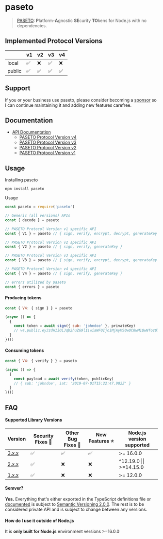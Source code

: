 # paseto

> [PASETO](https://paseto.io): <strong>P</strong>latform-<strong>A</strong>gnostic <strong>SE</strong>curity <strong>TO</strong>kens for Node.js with no dependencies.

## Implemented Protocol Versions

|  | v1 | v2 | v3 | v4 | 
| -- | -- | -- | -- | -- |
| local | ✅ | ❌ | ✅ | ❌ |
| public | ✅ | ✅ | ✅ | ✅ |

## Support

If you or your business use paseto, please consider becoming a [sponsor][support-sponsor] so I can continue maintaining it and adding new features carefree.

## Documentation

- [API Documentation][documentation]
  - [PASETO Protocol Version v4][documentation-v4]
  - [PASETO Protocol Version v3][documentation-v3]
  - [PASETO Protocol Version v2][documentation-v2]
  - [PASETO Protocol Version v1][documentation-v1]

## Usage

Installing paseto

```console
npm install paseto
```

Usage
```js
const paseto = require('paseto')

// Generic (all versions) APIs
const { decode } = paseto

// PASETO Protocol Version v1 specific API
const { V1 } = paseto // { sign, verify, encrypt, decrypt, generateKey }

// PASETO Protocol Version v2 specific API
const { V2 } = paseto // { sign, verify, generateKey }

// PASETO Protocol Version v3 specific API
const { V3 } = paseto // { sign, verify, encrypt, decrypt, generateKey }

// PASETO Protocol Version v4 specific API
const { V4 } = paseto // { sign, verify, generateKey }

// errors utilized by paseto
const { errors } = paseto
```

#### Producing tokens

```js
const { V4: { sign } } = paseto

(async () => {
  {
    const token = await sign({ sub: 'johndoe' }, privateKey)
    // v4.public.eyJzdWIiOiJqb2huZG9lIiwiaWF0IjoiMjAyMS0wOC0wM1QwNTozOTozNy42NzNaIn3AW3ri7P5HpdakJmZvhqssz7Wtzi2Rb3JafwKplLoCWuMkITYOo5KNNR5NMaeAR6ePZ3xWUcbO0R11YLb02awO
  }
})()
```

#### Consuming tokens

```js
const { V4: { verify } } = paseto

(async () => {
  {
    const payload = await verify(token, publicKey)
    // { sub: 'johndoe', iat: '2019-07-01T15:22:47.982Z' }
  }
})()
```

## FAQ

#### Supported Library Versions

| Version | Security Fixes 🔑 | Other Bug Fixes 🐞 | New Features ⭐ | Node.js version supported | 
| ------- | --------- | -------- | -------- | -------- |
| [3.x.x](https://github.com/panva/paseto) | ✅ | ✅ | ✅ | >= 16.0.0 |
| [2.x.x](https://github.com/panva/paseto/tree/v2.x) | ✅ | ❌ | ❌ | ^12.19.0 &vert;&vert; >=14.15.0 |
| [1.x.x](https://github.com/panva/paseto/tree/v1.x) | ✅ | ❌ | ❌ | >= 12.0.0 |

#### Semver?

**Yes.** Everything that's either exported in the TypeScript definitions file or
[documented][documentation] is subject to
[Semantic Versioning 2.0.0](https://semver.org/spec/v2.0.0.html). The rest is to be considered
private API and is subject to change between any versions.

#### How do I use it outside of Node.js

It is **only built for Node.js** environment versions >=16.0.0


[documentation]: https://github.com/panva/paseto/blob/main/docs/README.md
[documentation-v4]: https://github.com/panva/paseto/blob/main/docs/README.md#v4-paseto-protocol-version-v4
[documentation-v3]: https://github.com/panva/paseto/blob/main/docs/README.md#v3-paseto-protocol-version-v3
[documentation-v2]: https://github.com/panva/paseto/blob/main/docs/README.md#v2-paseto-protocol-version-v2
[documentation-v1]: https://github.com/panva/paseto/blob/main/docs/README.md#v1-paseto-protocol-version-v1
[support-sponsor]: https://github.com/sponsors/panva

